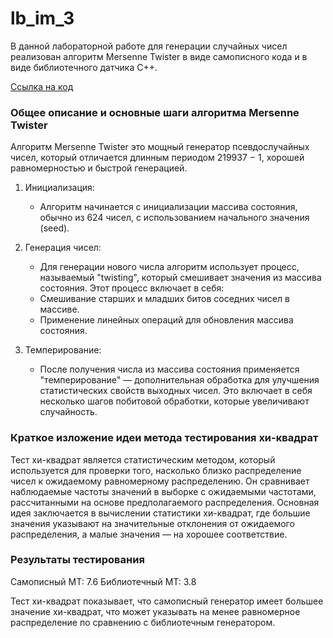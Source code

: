 # lb_im_3
В данной лабораторной работе для генерации случайных чисел реализован алгоритм Mersenne Twister в виде самописного кода и в виде библиотечного датчика С++.

[Ссылка на код](https://github.com/Kate9187/lb_im_3/blob/main/ConsoleApplication102/ConsoleApplication102.cpp)

### Общее описание и основные шаги алгоритма Mersenne Twister
Алгоритм Mersenne Twister это мощный генератор псевдослучайных чисел, который отличается длинным периодом  219937 − 1, хорошей равномерностью и быстрой генерацией.
1. Инициализация: 
   - Алгоритм начинается с инициализации массива состояния, обычно из 624 чисел, с использованием начального значения (seed).
  
2. Генерация чисел:
   - Для генерации нового числа алгоритм использует процесс, называемый "twisting", который смешивает значения из массива состояния. Этот процесс включает в себя:
   - Смешивание старших и младших битов соседних чисел в массиве.
   - Применение линейных операций для обновления массива состояния.
  
3. Темперирование:
   - После получения числа из массива состояния применяется "темперирование" — дополнительная обработка для улучшения статистических свойств выходных чисел. Это включает в себя несколько шагов побитовой обработки, которые увеличивают случайность.

### Краткое изложение идеи метода тестирования хи-квадрат

Тест хи-квадрат является статистическим методом, который используется для проверки того, насколько близко распределение чисел к ожидаемому равномерному распределению.
Он сравнивает наблюдаемые частоты значений в выборке с ожидаемыми частотами, рассчитанными на основе предполагаемого распределения. Основная идея заключается в вычислении статистики хи-квадрат, где большие значения указывают на значительные отклонения от ожидаемого распределения, а малые значения — на хорошее соответствие. 

### Результаты тестирования 

Самописный MT: 7.6 Библиотечный MT: 3.8

Тест хи-квадрат показывает, что самописный генератор имеет большее значение хи-квадрат, что может указывать на менее равномерное распределение по сравнению с библиотечным генератором.
